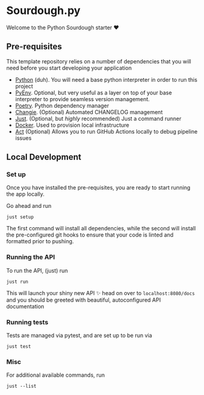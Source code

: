 # Sourdough.py

Welcome to the Python Sourdough starter ❤️

## Pre-requisites

This template repository relies on a number of dependencies that you will need before you start developing your
application

- [Python](https://www.python.org/) (duh). You will need a base python interpreter in order to run this project
- [PyEnv](https://github.com/pyenv/pyenv). Optional, but very useful as a layer on top of your base interpreter to
  provide seamless version management.
- [Poetry](https://python-poetry.org/). Python dependency manager
- [Changie](https://changie.dev/). (Optional) Automated CHANGELOG management
- [Just](https://github.com/casey/just).  (Optional, but _highly_ recommended) Just a command runner
- [Docker](https://www.docker.com/). Used to provision local infrastructure
- [Act](https://github.com/nektos/act) (Optional) Allows you to run GitHub Actions locally to debug pipeline issues

## Local Development

### Set up

Once you have installed the pre-requisites, you are ready to start running the app locally.

Go ahead and run

```shell
just setup
```

The first command will install all dependencies, while the second will install the pre-configured git hooks to ensure
that your code is linted and formatted prior to pushing.

### Running the API

To run the API, (just) run

```shell
just run
```

This will launch your shiny new API ✨ head on over to `localhost:8080/docs` and you should be greeted with beautiful,
autoconfigured API documentation

### Running tests

Tests are managed via pytest, and are set up to be run via

```shell
just test
```

### Misc

For additional available commands, run

```shell
just --list
```